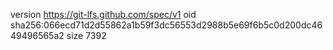 version https://git-lfs.github.com/spec/v1
oid sha256:066ecd71d2d55862a1b59f3dc56553d2988b5e69f6b5c0d200dc4649496565a2
size 7392
